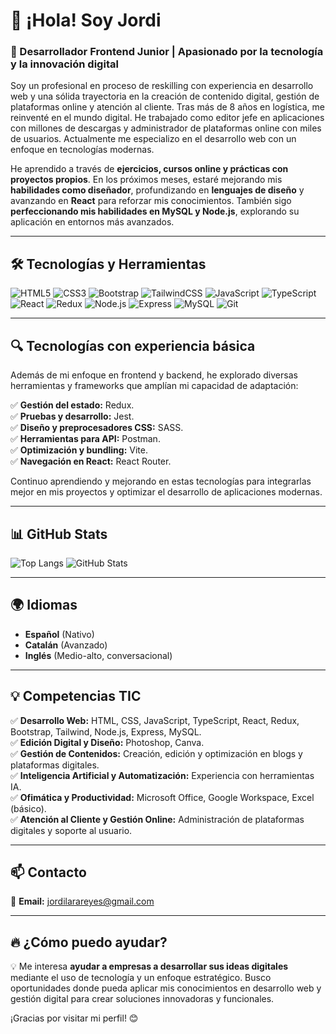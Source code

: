 # 👋 ¡Hola! Soy Jordi

### 🚀 Desarrollador Frontend Junior | Apasionado por la tecnología y la innovación digital

Soy un profesional en proceso de reskilling con experiencia en desarrollo web y una sólida trayectoria en la creación de contenido digital, gestión de plataformas online y atención al cliente. Tras más de 8 años en logística, me reinventé en el mundo digital. He trabajado como editor jefe en aplicaciones con millones de descargas y administrador de plataformas online con miles de usuarios. Actualmente me especializo en el desarrollo web con un enfoque en tecnologías modernas.

He aprendido a través de **ejercicios, cursos online y prácticas con proyectos propios**. En los próximos meses, estaré mejorando mis **habilidades como diseñador**, profundizando en **lenguajes de diseño** y avanzando en **React** para reforzar mis conocimientos. También sigo **perfeccionando mis habilidades en MySQL y Node.js**, explorando su aplicación en entornos más avanzados.

---

## 🛠️ Tecnologías y Herramientas

![HTML5](https://img.shields.io/badge/HTML5-E34F26?style=for-the-badge&logo=html5&logoColor=white)
![CSS3](https://img.shields.io/badge/CSS3-1572B6?style=for-the-badge&logo=css3&logoColor=white)
![Bootstrap](https://img.shields.io/badge/Bootstrap-7952B3?style=for-the-badge&logo=bootstrap&logoColor=white)
![TailwindCSS](https://img.shields.io/badge/Tailwind_CSS-38B2AC?style=for-the-badge&logo=tailwind-css&logoColor=white)
![JavaScript](https://img.shields.io/badge/JavaScript-F7DF1E?style=for-the-badge&logo=javascript&logoColor=black)
![TypeScript](https://img.shields.io/badge/TypeScript-007ACC?style=for-the-badge&logo=typescript&logoColor=white)
![React](https://img.shields.io/badge/React-61DAFB?style=for-the-badge&logo=react&logoColor=black)
![Redux](https://img.shields.io/badge/Redux-764ABC?style=for-the-badge&logo=redux&logoColor=white)
![Node.js](https://img.shields.io/badge/Node.js-339933?style=for-the-badge&logo=nodedotjs&logoColor=white)
![Express](https://img.shields.io/badge/Express.js-000000?style=for-the-badge&logo=express&logoColor=white)
![MySQL](https://img.shields.io/badge/MySQL-4479A1?style=for-the-badge&logo=mysql&logoColor=white)
![Git](https://img.shields.io/badge/Git-F05032?style=for-the-badge&logo=git&logoColor=white)

---

## 🔍 Tecnologías con experiencia básica
Además de mi enfoque en frontend y backend, he explorado diversas herramientas y frameworks que amplían mi capacidad de adaptación:

✅ **Gestión del estado:** Redux.  
✅ **Pruebas y desarrollo:** Jest.  
✅ **Diseño y preprocesadores CSS:** SASS.  
✅ **Herramientas para API:** Postman.  
✅ **Optimización y bundling:** Vite.  
✅ **Navegación en React:** React Router.  

Continuo aprendiendo y mejorando en estas tecnologías para integrarlas mejor en mis proyectos y optimizar el desarrollo de aplicaciones modernas.

---

## 📊 GitHub Stats

![Top Langs](https://github-readme-stats.vercel.app/api/top-langs/?username=JordiLara&layout=compact&theme=radical)
![GitHub Stats](https://github-readme-stats.vercel.app/api?username=JordiLara&show_icons=true&theme=radical)

---

## 🌍 Idiomas

- **Español** (Nativo)
- **Catalán** (Avanzado)
- **Inglés** (Medio-alto, conversacional)

---

## 💡 Competencias TIC

✅ **Desarrollo Web:** HTML, CSS, JavaScript, TypeScript, React, Redux, Bootstrap, Tailwind, Node.js, Express, MySQL.  
✅ **Edición Digital y Diseño:** Photoshop, Canva.  
✅ **Gestión de Contenidos:** Creación, edición y optimización en blogs y plataformas digitales.  
✅ **Inteligencia Artificial y Automatización:** Experiencia con herramientas IA.  
✅ **Ofimática y Productividad:** Microsoft Office, Google Workspace, Excel (básico).  
✅ **Atención al Cliente y Gestión Online:** Administración de plataformas digitales y soporte al usuario.  

---

## 📫 Contacto

📩 **Email:** [jordilarareyes@gmail.com](mailto:jordilarareyes@gmail.com)

---

## 🔥 ¿Cómo puedo ayudar?

💡 Me interesa **ayudar a empresas a desarrollar sus ideas digitales** mediante el uso de tecnología y un enfoque estratégico. Busco oportunidades donde pueda aplicar mis conocimientos en desarrollo web y gestión digital para crear soluciones innovadoras y funcionales.

¡Gracias por visitar mi perfil! 😊
